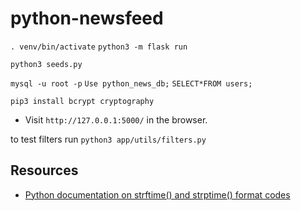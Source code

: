 # python-newsfeed

`. venv/bin/activate`
`python3 -m flask run`


`python3 seeds.py`

`mysql -u root -p`
`Use python_news_db;`
`SELECT*FROM users;`

`pip3 install bcrypt cryptography`

* Visit `http://127.0.0.1:5000/` in the browser.

to test filters run `python3 app/utils/filters.py`
##  Resources

* [ Python documentation on strftime() and strptime() format codes](https://docs.python.org/3/library/datetime.html#strftime-and-strptime-format-codes)


